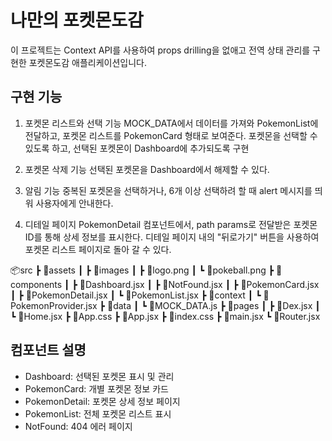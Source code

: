 # 나만의 포켓몬도감
이 프로젝트는 Context API를 사용하여 props drilling을 없애고 전역 상태 관리를 구현한 포켓몬도감 애플리케이션입니다.

## 구현 기능
1. 포켓몬 리스트와 선택 기능 
  MOCK_DATA에서 데이터를 가져와 PokemonList에 전달하고, 포켓몬 리스트를 PokemonCard 형태로 보여준다.
  포켓몬을 선택할 수 있도록 하고, 선택된 포켓몬이 Dashboard에 추가되도록 구현

2. 포켓몬 삭제 기능
  선택된 포켓몬을 Dashboard에서 해제할 수 있다.

3. 알림 기능
  중복된 포켓몬을 선택하거나, 6개 이상 선택하려 할 때 alert 메시지를 띄워 사용자에게 안내한다.

4. 디테일 페이지
   PokemonDetail 컴포넌트에서, path params로 전달받은 포켓몬 ID를 통해 상세 정보를 표시한다.
   디테일 페이지 내의 "뒤로가기" 버튼을 사용하여 포켓몬 리스트 페이지로 돌아 갈 수 있다.
   

📦src
 ┣ 📂assets
 ┃ ┣ 📂images
 ┃ ┣ 📜logo.png
 ┃ ┗ 📜pokeball.png
 ┣ 📂components
 ┃ ┣ 📜Dashboard.jsx
 ┃ ┣ 📜NotFound.jsx
 ┃ ┣ 📜PokemonCard.jsx
 ┃ ┣ 📜PokemonDetail.jsx
 ┃ ┗ 📜PokemonList.jsx
 ┣ 📂context
 ┃ ┗ 📜PokemonProvider.jsx
 ┣ 📂data
 ┃ ┗ 📜MOCK_DATA.js
 ┣ 📂pages
 ┃ ┣ 📜Dex.jsx
 ┃ ┗ 📜Home.jsx
 ┣ 📜App.css
 ┣ 📜App.jsx
 ┣ 📜index.css
 ┣ 📜main.jsx
 ┗ 📜Router.jsx

## 컴포넌트 설명
* Dashboard: 선택된 포켓몬 표시 및 관리
* PokemonCard: 개별 포켓몬 정보 카드
* PokemonDetail: 포켓몬 상세 정보 페이지
* PokemonList: 전체 포켓몬 리스트 표시
* NotFound: 404 에러 페이지
